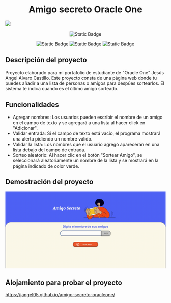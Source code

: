 <h1 align = "center"> Amigo secreto Oracle One</h1>
<img src ="assets/diseñoDeBanner.jpg">
<head>
<p align = "center ">
    <img alt="Static Badge" src="https://img.shields.io/badge/Estatus%3A-Terminado-brightgreen?style=flat&labelColor=black&color=brightgreen%20">
</p>
<p align ="center">
    <img alt="Static Badge" src="https://img.shields.io/badge/Elaborado_con%3A-JavaScript-brightgreen?style=flat&logo=javascript&labelColor=black&color=f3c702">
    <img alt="Static Badge" src="https://img.shields.io/badge/Elaborado_con%3A-HTML-brightgreen?style=flat&logo=html5&labelColor=black&color=fe3103">
    <img alt="Static Badge" src="https://img.shields.io/badge/Elaborado_con%3A-CSS-brightgreen?style=flat&logo=css&labelColor=black&color=ffffff">
</p>
</head>
<body>

## Descripción del proyecto


Proyecto elaborado para mi portafolio de estudiante de "Oracle One" Jesús Angel Alvaro Castillo. 
Este proyecto consta de una página web donde tu puedes añadir a una lista de personas o amigos para despúes sortearlos. El sistema te indica cuando es el último amigo sorteado. 

## Funcionalidades 
- Agregar nombres: Los usuarios pueden escribir el nombre de un amigo en el campo de texto y se agregará a una lista al hacer click en "Adicionar". 
- Validar entrada: Si el campo de texto está vacío, el programa mostrará una alerta pidiendo un nombre válido. 
- Validar la lista: Los nombres que el usuario agregó aparecerán en una lista debajo del campo de entrada. 
- Sorteo aleatorio: Al hacer clic en el botón "Sortear Amigo", se seleccionará aleatoriamente un nombre de la lista y se mostrará en la página indicado de color verde. 

## Demostración del proyecto 
![alt text](assets/PruebaAmigoOracle.gif)

## Alojamiento para probar el proyecto 
https://jangel05.github.io/amigo-secreto-oracleone/

</body>